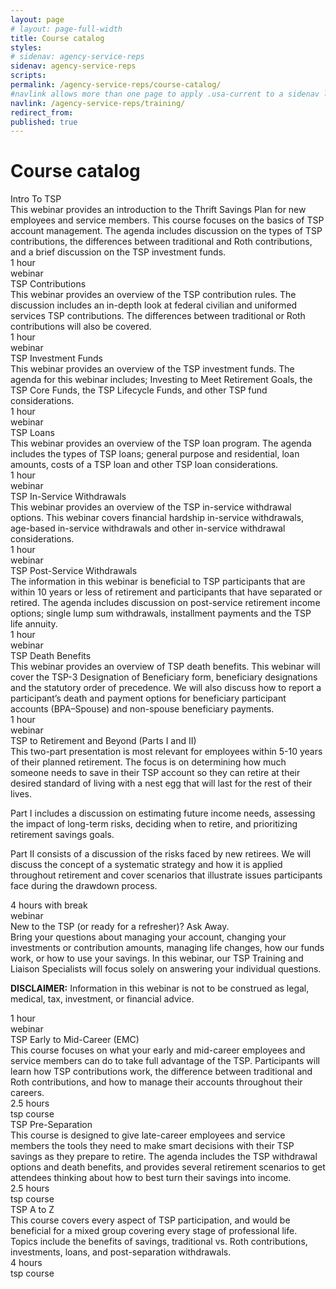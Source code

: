 ```yaml
---
layout: page
# layout: page-full-width
title: Course catalog
styles:
# sidenav: agency-service-reps
sidenav: agency-service-reps
scripts:
permalink: /agency-service-reps/course-catalog/
#navlink allows more than one page to apply .usa-current to a sidenav link
navlink: /agency-service-reps/training/
redirect_from:
published: true
---
```


# Course catalog

<section class="course-catalog">
<!-- Intro to TSP -->
<a name="intro-to-tsp"></a>
<div class="grid-container">
  <div class="course">Intro To TSP</div>
  <div class="description" markdown="1">
  This webinar provides an introduction to the Thrift Savings Plan for new employees and service members. This course focuses on the basics of TSP account management. The agenda includes discussion on the types of TSP contributions, the differences between traditional and Roth contributions, and a brief discussion on the TSP investment funds.
  </div>
  <div class="duration">1 hour</div>
  <div class="format"><span data-term="webinar" class="js-glossary-toggle term term-end">webinar</span></div>
</div>
<!-- TSP Contributions -->
<a name="tsp-contributions"></a>
<div class="grid-container">
  <div class="course">TSP Contributions</div>
  <div class="description" markdown="1">
  This webinar provides an overview of the TSP contribution rules. The discussion includes an in-depth look at federal civilian and uniformed services TSP contributions. The differences between traditional or Roth contributions will also be covered.
  </div>
  <div class="duration">1 hour</div>
  <div class="format"><span data-term="webinar" class="js-glossary-toggle term term-end">webinar</span></div>
</div>
<!-- TSP Investment Funds -->
<a name="tsp-investment-funds"></a>
<div class="grid-container">
  <div class="course">TSP Investment Funds</div>
  <div class="description" markdown="1">
  This webinar provides an overview of the TSP investment funds. The agenda for this webinar includes; Investing to Meet Retirement Goals, the TSP Core Funds, the TSP Lifecycle Funds, and other TSP fund considerations.
  </div>
  <div class="duration">1 hour</div>
  <div class="format"><span data-term="webinar" class="js-glossary-toggle term term-end">webinar</span></div>
</div>
<!-- TSP Loans -->
<a name="tsp-loans"></a>
<div class="grid-container">
  <div class="course">TSP Loans</div>
  <div class="description" markdown="1">
  This webinar provides an overview of the TSP loan program. The agenda includes the types of TSP loans; general purpose and residential, loan amounts, costs of a TSP loan and other TSP loan considerations.
  </div>
  <div class="duration">1 hour</div>
  <div class="format"><span data-term="webinar" class="js-glossary-toggle term term-end">webinar</span></div>
</div>
<!-- TSP In-Service Withdrawals -->
<a name="tsp-in-service-withdrawals"></a>
<div class="grid-container">
  <div class="course">TSP In-Service Withdrawals</div>
  <div class="description" markdown="1">
  This webinar provides an overview of the TSP in-service withdrawal options. This webinar covers financial hardship in-service withdrawals, age-based in-service withdrawals and other in-service withdrawal considerations.
  </div>
  <div class="duration">1 hour</div>
  <div class="format"><span data-term="webinar" class="js-glossary-toggle term term-end">webinar</span></div>
</div>
<!-- TSP Post-Service Withdrawals -->
<a name="tsp-post-service-withdrawals"></a>
<div class="grid-container">
  <div class="course">TSP Post-Service Withdrawals</div>
  <div class="description" markdown="1">
  The information in this webinar is beneficial to TSP participants that are within 10 years or less of retirement and participants that have separated or retired. The agenda includes discussion on post-service retirement income options; single lump sum withdrawals, installment payments and the TSP life annuity.
  </div>
  <div class="duration">1 hour</div>
  <div class="format"><span data-term="webinar" class="js-glossary-toggle term term-end">webinar</span></div>
</div>
<!-- TSP Death Benefits -->
<a name="tsp-death-benefits"></a>
<div class="grid-container">
  <div class="course">TSP Death Benefits</div>
  <div class="description" markdown="1">
  This webinar provides an overview of TSP death benefits. This webinar will cover the TSP-3 Designation of Beneficiary form, beneficiary designations and the statutory order of precedence. We will also discuss how to report a participant’s death and payment options for beneficiary participant accounts (BPA–Spouse) and non-spouse beneficiary payments.
  </div>
  <div class="duration">1 hour</div>
  <div class="format"><span data-term="webinar" class="js-glossary-toggle term term-end">webinar</span></div>
</div>
<!-- TSP to Retirement and Beyond (Parts I and II) -->
<a name="tsp-to-retirement-and-beyond"></a>
<div class="grid-container">
  <div class="course">TSP to Retirement and Beyond (Parts I and II)</div>
  <div class="description" markdown="1">
  This two-part presentation is most relevant for employees within 5-10 years of their planned retirement. The focus is on determining how much someone needs to save in their TSP account so they can retire at their desired standard of living with a nest egg that will last for the rest of their lives.

  Part I includes a discussion on estimating future income needs, assessing the impact of long-term risks, deciding when to retire, and prioritizing retirement savings goals.

  Part II consists of a discussion of the risks faced by new retirees. We will discuss the concept of a systematic strategy and how it is applied throughout retirement and cover scenarios that illustrate issues participants face during the drawdown process.
  </div>
  <div class="duration">4 hours with break</div>
  <div class="format"><span data-term="webinar" class="js-glossary-toggle term term-end">webinar</span></div>
</div>
<!-- New to the TSP (or ready for a refresher)? Ask Away. -->
<a name="new-to-the-tsp"></a>
<div class="grid-container">
  <div class="course">New to the TSP (or ready for a refresher)? Ask Away.</div>
  <div class="description" markdown="1">
  Bring your questions about managing your account, changing your investments or contribution amounts, managing life changes, how our funds work, or how to use your savings. In this webinar, our TSP Training and Liaison Specialists will focus solely on answering your individual questions.

  **DISCLAIMER:** Information in this webinar is not to be construed as legal, medical, tax, investment, or financial advice.
  </div>
  <div class="duration">1 hour</div>
  <div class="format"><span data-term="webinar" class="js-glossary-toggle term term-end">webinar</span></div>
</div>
<!-- TSP COURSES -->
<!-- TSP Early to Mid-Career (EMC) -->
<a name="tsp-early-to-mid-career"></a>
<div class="grid-container">
  <div class="course">TSP Early to Mid-Career (EMC)</div>
  <div class="description" markdown="1">
  This course focuses on what your early and mid-career employees and service members can do to take full advantage of the TSP. Participants will learn how TSP contributions work, the difference between traditional and Roth contributions, and how to manage their accounts throughout their careers.
  </div>
  <div class="duration">2.5 hours</div>
  <div class="format"><span data-term="tsp course" class="js-glossary-toggle term term-end course">tsp course</span></div>
</div>
<!-- TSP Pre-Separation -->
<a name="tsp-pre-separation"></a>
<div class="grid-container">
  <div class="course">TSP Pre-Separation</div>
  <div class="description" markdown="1">
  This course is designed to give late-career employees and service members the tools they need to make smart decisions with their TSP savings as they prepare to retire. The agenda includes the TSP withdrawal options and death benefits, and provides several retirement scenarios to get attendees thinking about how to best turn their savings into income.
  </div>
  <div class="duration">2.5 hours</div>
  <div class="format"><span data-term="tsp course" class="js-glossary-toggle term term-end course">tsp course</span></div>
</div>
<!-- A-Z Training -->
<a name="tsp-a-to-z"></a>
<div class="grid-container">
  <div class="course">TSP A to Z</div>
  <div class="description" markdown="1">
  This course covers every aspect of TSP participation, and would be beneficial for a mixed group covering every stage of professional life. Topics include the benefits of savings, traditional vs. Roth contributions, investments, loans, and post-separation withdrawals.
  </div>
  <div class="duration">4 hours</div>
  <div class="format"><span data-term="tsp course" class="js-glossary-toggle term term-end course">tsp course</span></div>
</div>
</section>

<!-- CONTENT END -->
